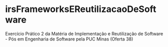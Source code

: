# irsFrameworksEReutilizacaoDeSoftware
Exercício Prático 2 da Matéria de Implementação e Reutilização de Software - Pós em Engenharia de Software pela PUC Minas (Oferta 38)
